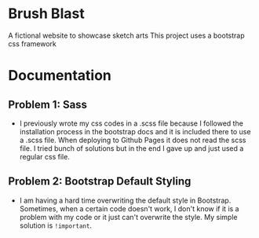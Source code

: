 # Brush Blast

A fictional website to showcase sketch arts
This project uses a bootstrap css framework

# Documentation

## Problem 1: Sass

- I previously wrote my css codes in a .scss file because I followed the installation process in the bootstrap docs and it is included there to use a .scss file. When deploying to Github Pages it does not read the scss file. I tried bunch of solutions but in the end I gave up and just used a regular css file.

## Problem 2: Bootstrap Default Styling

- I am having a hard time overwriting the default style in Bootstrap. Sometimes, when a certain code doesn't work, I don't know if it is a problem with my code or it just can't overwrite the style. My simple solution is `!important`.
